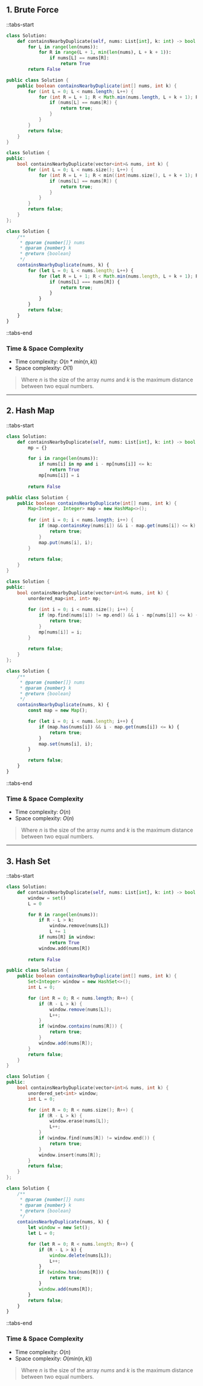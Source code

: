 ## 1. Brute Force

::tabs-start

```python
class Solution:
    def containsNearbyDuplicate(self, nums: List[int], k: int) -> bool:
        for L in range(len(nums)):
            for R in range(L + 1, min(len(nums), L + k + 1)):
                if nums[L] == nums[R]:
                    return True
        return False
```

```java
public class Solution {
    public boolean containsNearbyDuplicate(int[] nums, int k) {
        for (int L = 0; L < nums.length; L++) {
            for (int R = L + 1; R < Math.min(nums.length, L + k + 1); R++) {
                if (nums[L] == nums[R]) {
                    return true;
                }
            }
        }
        return false;
    }
}
```

```cpp
class Solution {
public:
    bool containsNearbyDuplicate(vector<int>& nums, int k) {
        for (int L = 0; L < nums.size(); L++) {
            for (int R = L + 1; R < min((int)nums.size(), L + k + 1); R++) {
                if (nums[L] == nums[R]) {
                    return true;
                }
            }
        }
        return false;
    }
};
```

```javascript
class Solution {
    /**
     * @param {number[]} nums
     * @param {number} k
     * @return {boolean}
     */
    containsNearbyDuplicate(nums, k) {
        for (let L = 0; L < nums.length; L++) {
            for (let R = L + 1; R < Math.min(nums.length, L + k + 1); R++) {
                if (nums[L] === nums[R]) {
                    return true;
                }
            }
        }
        return false;
    }
}
```

::tabs-end

### Time & Space Complexity

* Time complexity: $O(n * min(n, k))$
* Space complexity: $O(1)$

> Where $n$ is the size of the array $nums$ and $k$ is the maximum distance between two equal numbers.

---

## 2. Hash Map

::tabs-start

```python
class Solution:
    def containsNearbyDuplicate(self, nums: List[int], k: int) -> bool:
        mp = {}

        for i in range(len(nums)):
            if nums[i] in mp and i - mp[nums[i]] <= k:
                return True
            mp[nums[i]] = i
            
        return False 
```

```java
public class Solution {
    public boolean containsNearbyDuplicate(int[] nums, int k) {
        Map<Integer, Integer> map = new HashMap<>();
        
        for (int i = 0; i < nums.length; i++) {
            if (map.containsKey(nums[i]) && i - map.get(nums[i]) <= k) {
                return true;
            }
            map.put(nums[i], i);
        }
        
        return false;
    }
}
```

```cpp
class Solution {
public:
    bool containsNearbyDuplicate(vector<int>& nums, int k) {
        unordered_map<int, int> mp;
        
        for (int i = 0; i < nums.size(); i++) {
            if (mp.find(nums[i]) != mp.end() && i - mp[nums[i]] <= k) {
                return true;
            }
            mp[nums[i]] = i;
        }
        
        return false;
    }
};
```

```javascript
class Solution {
    /**
     * @param {number[]} nums
     * @param {number} k
     * @return {boolean}
     */
    containsNearbyDuplicate(nums, k) {
        const map = new Map();

        for (let i = 0; i < nums.length; i++) {
            if (map.has(nums[i]) && i - map.get(nums[i]) <= k) {
                return true;
            }
            map.set(nums[i], i);
        }

        return false;
    }
}
```

::tabs-end

### Time & Space Complexity

* Time complexity: $O(n)$
* Space complexity: $O(n)$

> Where $n$ is the size of the array $nums$ and $k$ is the maximum distance between two equal numbers.

---

## 3. Hash Set

::tabs-start

```python
class Solution:
    def containsNearbyDuplicate(self, nums: List[int], k: int) -> bool:
        window = set()
        L = 0

        for R in range(len(nums)):
            if R - L > k:
                window.remove(nums[L])
                L += 1
            if nums[R] in window:
                return True
            window.add(nums[R])
        
        return False
```

```java
public class Solution {
    public boolean containsNearbyDuplicate(int[] nums, int k) {
        Set<Integer> window = new HashSet<>();
        int L = 0;

        for (int R = 0; R < nums.length; R++) {
            if (R - L > k) {
                window.remove(nums[L]);
                L++;
            }
            if (window.contains(nums[R])) {
                return true;
            }
            window.add(nums[R]);
        }
        return false;
    }
}
```

```cpp
class Solution {
public:
    bool containsNearbyDuplicate(vector<int>& nums, int k) {
        unordered_set<int> window;
        int L = 0;

        for (int R = 0; R < nums.size(); R++) {
            if (R - L > k) {
                window.erase(nums[L]);
                L++;
            }
            if (window.find(nums[R]) != window.end()) {
                return true;
            }
            window.insert(nums[R]);
        }
        return false;
    }
};
```

```javascript
class Solution {
    /**
     * @param {number[]} nums
     * @param {number} k
     * @return {boolean}
     */
    containsNearbyDuplicate(nums, k) {
        let window = new Set();
        let L = 0;

        for (let R = 0; R < nums.length; R++) {
            if (R - L > k) {
                window.delete(nums[L]);
                L++;
            }
            if (window.has(nums[R])) {
                return true;
            }
            window.add(nums[R]);
        }
        return false;
    }
}
```

::tabs-end

### Time & Space Complexity

* Time complexity: $O(n)$
* Space complexity: $O(min(n, k))$

> Where $n$ is the size of the array $nums$ and $k$ is the maximum distance between two equal numbers.